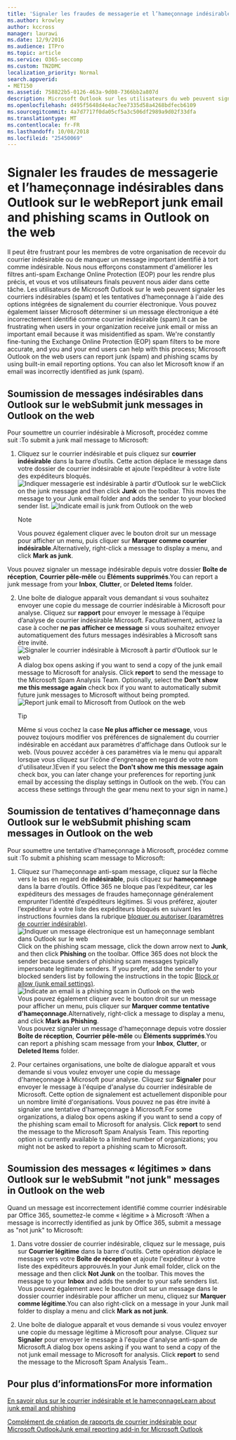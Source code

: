 ```yaml
---
title: 'Signaler les fraudes de messagerie et l’hameçonnage indésirables dans Outlook sur le web '
ms.author: krowley
author: kccross
manager: laurawi
ms.date: 12/9/2016
ms.audience: ITPro
ms.topic: article
ms.service: O365-seccomp
ms.custom: TN2DMC
localization_priority: Normal
search.appverid:
- MET150
ms.assetid: 758822b5-0126-463a-9d08-7366bb2a807d
description: Microsoft Outlook sur les utilisateurs du web peuvent signaler hameçonnage et courrier indésirable (spam) à l’aide des options de rapport de courrier intégré. Vous pouvez également signaler à Microsoft si un message électronique a été incorrectement identifié comme indésirable (spam).
ms.openlocfilehash: d495f5648d4e4ac7ee7335d58a4268bdfecb6109
ms.sourcegitcommit: 4a7d7717f0da05cf5a3c506df2989a9d02f33dfa
ms.translationtype: MT
ms.contentlocale: fr-FR
ms.lasthandoff: 10/08/2018
ms.locfileid: "25450069"
---
```

# <a name="report-junk-email-and-phishing-scams-in-outlook-on-the-web"></a><span data-ttu-id="79595-104">Signaler les fraudes de messagerie et l’hameçonnage indésirables dans Outlook sur le web</span><span class="sxs-lookup"><span data-stu-id="79595-104">Report junk email and phishing scams in Outlook on the web</span></span> 

<span data-ttu-id="79595-p102">Il peut être frustrant pour les membres de votre organisation de recevoir du courrier indésirable ou de manquer un message important identifié à tort comme indésirable. Nous nous efforçons constamment d'améliorer les filtres anti-spam Exchange Online Protection (EOP) pour les rendre plus précis, et vous et vos utilisateurs finals peuvent nous aider dans cette tâche. Les utilisateurs de Microsoft Outlook sur le web peuvent signaler les courriers indésirables (spam) et les tentatives d'hameçonnage à l'aide des options intégrées de signalement du courrier électronique. Vous pouvez également laisser Microsoft déterminer si un message électronique a été incorrectement identifié comme courrier indésirable (spam).</span><span class="sxs-lookup"><span data-stu-id="79595-p102">It can be frustrating when users in your organization receive junk email or miss an important email because it was misidentified as spam. We're constantly fine-tuning the Exchange Online Protection (EOP) spam filters to be more accurate, and you and your end users can help with this process; Microsoft Outlook on the web users can report junk (spam) and phishing scams by using built-in email reporting options. You can also let Microsoft know if an email was incorrectly identified as junk (spam).</span></span>
  
## <a name="submit-junk-messages-in-outlook-on-the-web"></a><span data-ttu-id="79595-108">Soumission de messages indésirables dans Outlook sur le web</span><span class="sxs-lookup"><span data-stu-id="79595-108">Submit junk messages in Outlook on the web</span></span>

<span data-ttu-id="79595-109">Pour soumettre un courrier indésirable à Microsoft, procédez comme suit :</span><span class="sxs-lookup"><span data-stu-id="79595-109">To submit a junk mail message to Microsoft:</span></span>
  
1. <span data-ttu-id="79595-p103">Cliquez sur le courrier indésirable et puis cliquez sur **courrier indésirable** dans la barre d’outils. Cette action déplace le message dans votre dossier de courrier indésirable et ajoute l’expéditeur à votre liste des expéditeurs bloqués.  ![Indiquer messagerie est indésirable à partir d’Outlook sur le web](media/a10ae792-aab6-4374-a041-6c3f732eb2e3.png)</span><span class="sxs-lookup"><span data-stu-id="79595-p103">Click on the junk message and then click **Junk** on the toolbar. This moves the message to your Junk email folder and adds the sender to your blocked sender list.  ![Indicate email is junk from Outlook on the web](media/a10ae792-aab6-4374-a041-6c3f732eb2e3.png)</span></span>
  
    > [!NOTE]
    > <span data-ttu-id="79595-113">Vous pouvez également cliquer avec le bouton droit sur un message pour afficher un menu, puis cliquer sur **Marquer comme courrier indésirable**.</span><span class="sxs-lookup"><span data-stu-id="79595-113">Alternatively, right-click a message to display a menu, and click **Mark as junk**.</span></span> 
  
<span data-ttu-id="79595-114">Vous pouvez signaler un message indésirable depuis votre dossier **Boîte de réception**, **Courrier pêle-mêle** ou **Éléments supprimés**.</span><span class="sxs-lookup"><span data-stu-id="79595-114">You can report a junk message from your **Inbox**, **Clutter**, or **Deleted Items** folder.</span></span> 
  
2. <span data-ttu-id="79595-p104">Une boîte de dialogue apparaît vous demandant si vous souhaitez envoyer une copie du message de courrier indésirable à Microsoft pour analyse. Cliquez sur **rapport** pour envoyer le message à l’équipe d’analyse de courrier indésirable Microsoft. Facultativement, activez la case à cocher **ne pas afficher ce message** si vous souhaitez envoyer automatiquement des futurs messages indésirables à Microsoft sans être invité.  ![Signaler le courrier indésirable à Microsoft à partir d’Outlook sur le web](media/e8d3a9f9-6eb6-4309-ba6d-643dffdb6a33.png)</span><span class="sxs-lookup"><span data-stu-id="79595-p104">A dialog box opens asking if you want to send a copy of the junk email message to Microsoft for analysis. Click **report** to send the message to the Microsoft Spam Analysis Team. Optionally, select the **Don't show me this message again** check box if you want to automatically submit future junk messages to Microsoft without being prompted.  ![Report junk email to Microsoft from Outlook on the web](media/e8d3a9f9-6eb6-4309-ba6d-643dffdb6a33.png)</span></span>
  
    > [!TIP]
    > <span data-ttu-id="79595-p105">Même si vous cochez la case **Ne plus afficher ce message**, vous pouvez toujours modifier vos préférences de signalement du courrier indésirable en accédant aux paramètres d'affichage dans Outlook sur le web. (Vous pouvez accéder à ces paramètres via le menu qui apparaît lorsque vous cliquez sur l'icône d'engrenage en regard de votre nom d'utilisateur.)</span><span class="sxs-lookup"><span data-stu-id="79595-p105">Even if you select the **Don't show me this message again** check box, you can later change your preferences for reporting junk email by accessing the display settings in Outlook on the web. (You can access these settings through the gear menu next to your sign in name.)</span></span> 
  
## <a name="submit-phishing-scam-messages-in-outlook-on-the-web"></a><span data-ttu-id="79595-121">Soumission de tentatives d’hameçonnage dans Outlook sur le web</span><span class="sxs-lookup"><span data-stu-id="79595-121">Submit phishing scam messages in Outlook on the web</span></span>

<span data-ttu-id="79595-122">Pour soumettre une tentative d’hameçonnage à Microsoft, procédez comme suit :</span><span class="sxs-lookup"><span data-stu-id="79595-122">To submit a phishing scam message to Microsoft:</span></span>
  
1. <span data-ttu-id="79595-p106">Cliquez sur l’hameçonnage anti-spam message, cliquez sur la flèche vers le bas en regard de **indésirable**, puis cliquez sur **hameçonnage** dans la barre d’outils. Office 365 ne bloque pas l’expéditeur, car les expéditeurs des messages de fraudes hameçonnage généralement emprunter l’identité d’expéditeurs légitimes. Si vous préférez, ajouter l’expéditeur à votre liste des expéditeurs bloqués en suivant les instructions fournies dans la rubrique [bloquer ou autoriser (paramètres de courrier indésirable)](https://go.microsoft.com/fwlink/?LinkId=627572). ![Indiquer un message électronique est un hameçonnage semblant dans Outlook sur le web](media/959bb577-341c-41ee-a159-e46600b2cf8a.png)</span><span class="sxs-lookup"><span data-stu-id="79595-p106">Click on the phishing scam message, click the down arrow next to **Junk**, and then click **Phishing** on the toolbar. Office 365 does not block the sender because senders of phishing scam messages typically impersonate legitimate senders. If you prefer, add the sender to your blocked senders list by following the instructions in the topic [Block or allow (junk email settings)](https://go.microsoft.com/fwlink/?LinkId=627572). ![Indicate an email is a phishing scam in Outlook on the web](media/959bb577-341c-41ee-a159-e46600b2cf8a.png)</span></span><br/><span data-ttu-id="79595-127">Vous pouvez également cliquer avec le bouton droit sur un message pour afficher un menu, puis cliquer sur **Marquer comme tentative d'hameçonnage**.</span><span class="sxs-lookup"><span data-stu-id="79595-127">Alternatively, right-click a message to display a menu, and click **Mark as Phishing**.</span></span><br/><span data-ttu-id="79595-128">Vous pouvez signaler un message d'hameçonnage depuis votre dossier **Boîte de réception**, **Courrier pêle-mêle** ou **Éléments supprimés**.</span><span class="sxs-lookup"><span data-stu-id="79595-128">You can report a phishing scam message from your **Inbox**, **Clutter**, or **Deleted Items** folder.</span></span> 
  
2. <span data-ttu-id="79595-p107">Pour certaines organisations, une boîte de dialogue apparaît et vous demande si vous voulez envoyer une copie du message d'hameçonnage à Microsoft pour analyse. Cliquez sur **Signaler** pour envoyer le message à l'équipe d'analyse du courrier indésirable de Microsoft. Cette option de signalement est actuellement disponible pour un nombre limité d'organisations. Vous pouvez ne pas être invité à signaler une tentative d'hameçonnage à Microsoft.</span><span class="sxs-lookup"><span data-stu-id="79595-p107">For some organizations, a dialog box opens asking if you want to send a copy of the phishing scam email to Microsoft for analysis. Click **report** to send the message to the Microsoft Spam Analysis Team. This reporting option is currently available to a limited number of organizations; you might not be asked to report a phishing scam to Microsoft.</span></span> 
    
## <a name="submit-not-junk-messages-in-outlook-on-the-web"></a><span data-ttu-id="79595-132">Soumission des messages « légitimes » dans Outlook sur le web</span><span class="sxs-lookup"><span data-stu-id="79595-132">Submit "not junk" messages in Outlook on the web</span></span>

<span data-ttu-id="79595-133">Quand un message est incorrectement identifié comme courrier indésirable par Office 365, soumettez-le comme « légitime » à Microsoft :</span><span class="sxs-lookup"><span data-stu-id="79595-133">When a message is incorrectly identified as junk by Office 365, submit a message as "not junk" to Microsoft:</span></span>
  
1. <span data-ttu-id="79595-p108">Dans votre dossier de courrier indésirable, cliquez sur le message, puis sur **Courrier légitime** dans la barre d'outils. Cette opération déplace le message vers votre **Boîte de réception** et ajoute l'expéditeur à votre liste des expéditeurs approuvés.</span><span class="sxs-lookup"><span data-stu-id="79595-p108">In your Junk email folder, click on the message and then click **Not Junk** on the toolbar. This moves the message to your **Inbox** and adds the sender to your safe senders list. </span></span><br/><span data-ttu-id="79595-136">Vous pouvez également avec le bouton droit sur un message dans le dossier courrier indésirable pour afficher un menu, cliquez sur **Marquer comme légitime**.</span><span class="sxs-lookup"><span data-stu-id="79595-136">You can also right-click on a message in your Junk mail folder to display a menu and click **Mark as not junk**.</span></span> 
  
2. <span data-ttu-id="79595-p109">Une boîte de dialogue apparaît et vous demande si vous voulez envoyer une copie du message légitime à Microsoft pour analyse. Cliquez sur **Signaler** pour envoyer le message à l'équipe d'analyse anti-spam de Microsoft.</span><span class="sxs-lookup"><span data-stu-id="79595-p109">A dialog box opens asking if you want to send a copy of the not junk email message to Microsoft for analysis. Click **report** to send the message to the Microsoft Spam Analysis Team..</span></span> 
    
## <a name="for-more-information"></a><span data-ttu-id="79595-139">Pour plus d’informations</span><span class="sxs-lookup"><span data-stu-id="79595-139">For more information</span></span>

[<span data-ttu-id="79595-140">En savoir plus sur le courrier indésirable et le hameçonnage</span><span class="sxs-lookup"><span data-stu-id="79595-140">Learn about junk email and phishing</span></span>](https://go.microsoft.com/fwlink/p/?LinkId=270068)

[<span data-ttu-id="79595-141">Complément de création de rapports de courrier indésirable pour Microsoft Outlook</span><span class="sxs-lookup"><span data-stu-id="79595-141">Junk email reporting add-in for Microsoft Outlook</span></span>](https://docs.microsoft.com/en-us/office365/securitycompliance/junk-email-reporting-add-in-for-microsoft-outlook)
  
  


